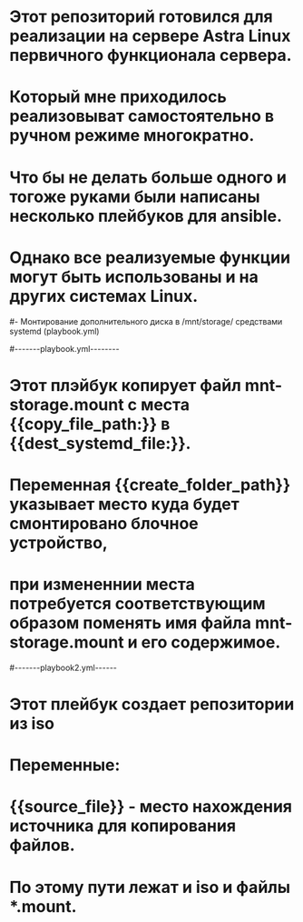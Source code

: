 # Этот репозиторий готовился для реализации на сервере Astra Linux первичного функционала сервера.
# Который мне приходилось реализовыват самостоятельно в ручном режиме многократно.
# Что бы не делать больше одного и тогоже руками были написаны несколько плейбуков для ansible. 
# Однако все реализуемые функции могут быть использованы и на других системах Linux.

#- Монтирование дополнительного диска в /mnt/storage/ средствами systemd (playbook.yml)


#-------playbook.yml--------
# Этот плэйбук копирует файл mnt-storage.mount с места {{copy_file_path:}} в {{dest_systemd_file:}}. 
# Переменная {{create_folder_path}} указывает место куда будет смонтировано блочное устройство,
# при измененнии места потребуется соответствующим образом поменять имя файла mnt-storage.mount и его содержимое.

#-------playbook2.yml------
# Этот плейбук создает репозитории из iso
# Переменные:
# {{source_file}} - место нахождения источника для копирования файлов. 
# По этому пути лежат и iso и файлы *.mount. 
